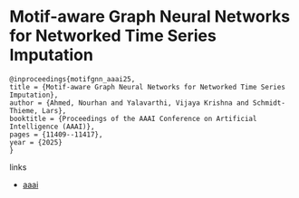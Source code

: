 # Motif-aware Graph Neural Networks for Networked Time Series Imputation

```
@inproceedings{motifgnn_aaai25,
title = {Motif-aware Graph Neural Networks for Networked Time Series Imputation},
author = {Ahmed, Nourhan and Yalavarthi, Vijaya Krishna and Schmidt-Thieme, Lars},
booktitle = {Proceedings of the AAAI Conference on Artificial Intelligence (AAAI)},
pages = {11409--11417},
year = {2025}
}
```

links
- [aaai](https://ojs.aaai.org/index.php/AAAI/article/view/33241)
